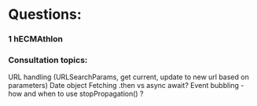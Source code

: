 # Questions:  

### 1 hECMAthlon

### Consultation topics:

URL handling (URLSearchParams, get current, update to new url based on parameters)
Date object
Fetching .then vs async await?
Event bubbling - how and when to use stopPropagation() ?